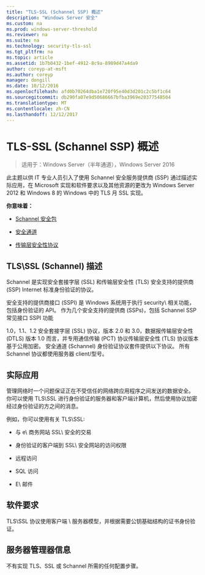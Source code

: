 ```yaml
---
title: "TLS-SSL (Schannel SSP) 概述"
description: "Windows Server 安全"
ms.custom: na
ms.prod: windows-server-threshold
ms.reviewer: na
ms.suite: na
ms.technology: security-tls-ssl
ms.tgt_pltfrm: na
ms.topic: article
ms.assetid: 1b7b0432-1bef-4912-8c9a-8989d47a4da9
author: coreyp-at-msft
ms.author: coreyp
manager: dongill
ms.date: 10/12/2016
ms.openlocfilehash: afd0b70264dba1e720f95e40d3d201c2c5bf1c64
ms.sourcegitcommit: db290fa07e9d50686667bfba3969e20377548504
ms.translationtype: MT
ms.contentlocale: zh-CN
ms.lasthandoff: 12/12/2017
---
```

# <a name="tls---ssl-schannel-ssp-overview"></a>TLS-SSL (Schannel SSP) 概述

>适用于：Windows Server（半年通道），Windows Server 2016

此主题以供 IT 专业人员引入了使用 Schannel 安全服务提供商 (SSP) 通过描述实际应用，在 Microsoft 实现和软件要求以及其他资源的更改为 Windows Server 2012 和 Windows 8 的 Windows 中的 TLS 月 SSL 实现。

**你意味着：**

-   [Schannel 安全包](https://msdn.microsoft.com/library/ms678421.aspx)

-   [安全通道](https://msdn.microsoft.com/library/windows/desktop/aa380123.aspx)

-   [传输层安全性协议](https://msdn.microsoft.com/library/windows/desktop/aa380516.aspx)

## <a name="BKMK_OVER"></a>TLS\SSL \(Schannel\) 描述
Schannel 是实现安全套接字层 \(SSL\) 和传输层安全性 \(TLS\) 安全支持的提供商 \(SSP\) Internet 标准身份验证的协议。

安全支持的提供商接口 \(SSPI\) 是 Windows 系统用于执行 security\ 相关功能，包括身份验证的 API。 作为几个安全支持的提供商 \(SSPs\)，包括 Schannel SSP 常见接口 SSPI 功能

1.0，1.1、1.2 安全套接字层 \(SSL\) 协议，版本 2.0 和 3.0，数据报传输层安全性 \(DTLS\) 版本 1.0 而言，并专用通信传输 \(PCT\) 协议传输层安全性 \(TLS\) 协议版本基于公用加密。 安全通道 \(Schannel\) 身份验证协议套件提供以下协议。 所有 Schannel 协议都使用服务器 client\/型号。

## <a name="BKMK_APP"></a>实际应用
管理网络时一个问题保证正在不受信任的网络跨应用程序之间发送的数据安全。 你可以使用 TLS\SSL 进行身份验证的服务器和客户端计算机，然后使用协议加密经过身份验证的方之间的消息。

例如，你可以使用有关 TLS\SSL:

-   与 e\ 商务网站 SSL\ 安全的交易

-   身份验证的客户端到 SSL\ 安全网站的访问权限

-   远程访问

-   SQL 访问

-   E\ 邮件

## <a name="BKMK_SOFT"></a>软件要求
TLS\SSL 协议使用客户端 \ 服务器模型，并根据需要公钥基础结构的证书身份验证。

## <a name="BKMK_INSTALL"></a>服务器管理器信息
不有实现 TLS、SSL 或 Schannel 所需的任何配置步骤。

